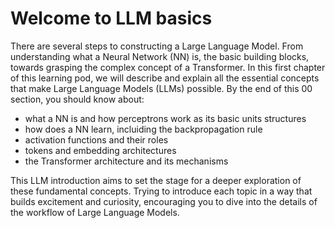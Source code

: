 # Welcome to LLM basics

There are several steps to constructing a Large Language Model. From understanding what a Neural Network (NN) is, the basic building blocks, towards grasping the complex concept of a Transformer.
In this first chapter of this learning pod, we will describe and explain all the essential concepts that make Large Language Models (LLMs) possible.
By the end of this 00 section, you should know about:
- what a NN is and how perceptrons work as its basic units structures
- how does a NN learn, incluiding the backpropagation rule
- activation functions and their roles
- tokens and embedding architectures
- the Transformer architecture and its mechanisms
  
This LLM introduction aims to set the stage for a deeper exploration of these fundamental concepts. Trying to introduce each topic in a way that builds excitement and curiosity, encouraging you to dive into the details of the workflow of Large Language Models.
